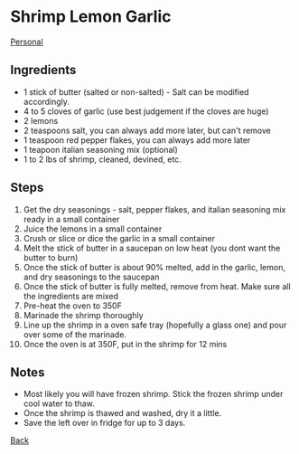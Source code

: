 # Shrimp Lemon Garlic
[Personal](../../readme.md)

## Ingredients
- 1 stick of butter (salted or non-salted) - Salt can be modified accordingly.
- 4 to 5 cloves of garlic (use best judgement if the cloves are huge)
- 2 lemons
- 2 teaspoons salt, you can always add more later, but can't remove
- 1 teaspoon red pepper flakes, you can always add more later
- 1 teapoon italian seasoning mix (optional)
- 1 to 2 lbs of shrimp, cleaned, devined, etc.

## Steps
1. Get the dry seasonings - salt, pepper flakes, and italian seasoning mix ready in a small container
2. Juice the lemons in a small container
3. Crush or slice or dice the garlic in a small container
4. Melt the stick of butter in a saucepan on low heat (you dont want the butter to burn)
5. Once the stick of butter is about 90% melted, add in the garlic, lemon, and dry seasonings to the saucepan
6. Once the stick of butter is fully melted, remove from heat. Make sure all the ingredients are mixed
7. Pre-heat the oven to 350F
8. Marinade the shrimp thoroughly
9. Line up the shrimp in a oven safe tray (hopefully a glass one) and pour over some of the marinade.
10. Once the oven is at 350F, put in the shrimp for 12 mins

## Notes
- Most likely you will have frozen shrimp. Stick the frozen shrimp under cool water to thaw. 
- Once the shrimp is thawed and washed, dry it a little. 
- Save the left over in fridge for up to 3 days.

[Back](../readme.md)